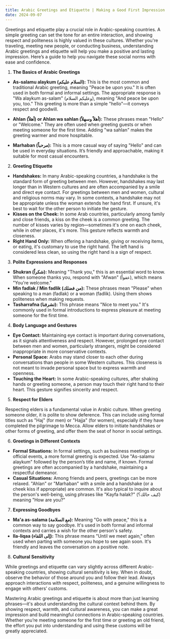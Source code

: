 ```yaml
---
title: Arabic Greetings and Etiquette | Making a Good First Impression
date: 2024-09-07
---
```


Greetings and etiquette play a crucial role in Arabic-speaking countries. A simple greeting can set the tone for an entire interaction, and showing respect and politeness is highly valued in these cultures. Whether you're traveling, meeting new people, or conducting business, understanding Arabic greetings and etiquette will help you make a positive and lasting impression. Here’s a guide to help you navigate these social norms with ease and confidence.

1. **The Basics of Arabic Greetings**

- **As-salamu alaykum (السلام عليكم):** This is the most common and traditional Arabic greeting, meaning "Peace be upon you." It is often used in both formal and informal settings. The appropriate response is "Wa alaykum as-salam" (وعليكم السلام), meaning "And peace be upon you, too." This greeting is more than a simple "hello"—it conveys respect and goodwill.
- **Ahlan (أهلاً) or Ahlan wa sahlan (أهلاً وسهلاً):** These phrases mean "Hello" or "Welcome." They are often used when greeting guests or when meeting someone for the first time. Adding "wa sahlan" makes the greeting warmer and more hospitable.

- **Marhaban (مرحباً):** This is a more casual way of saying "Hello" and can be used in everyday situations. It’s friendly and approachable, making it suitable for most casual encounters.

2.  **Greeting Etiquette**

- **Handshakes:** In many Arabic-speaking countries, a handshake is the standard form of greeting between men. However, handshakes may last longer than in Western cultures and are often accompanied by a smile and direct eye contact. For greetings between men and women, cultural and religious norms may vary. In some contexts, a handshake may not be appropriate unless the woman extends her hand first. If unsure, it's best to wait for the other person to initiate the gesture.
- **Kisses on the Cheek:** In some Arab countries, particularly among family and close friends, a kiss on the cheek is a common greeting. The number of kisses varies by region—sometimes it's one on each cheek, while in other places, it's more. This gesture reflects warmth and closeness.
- **Right Hand Only:** When offering a handshake, giving or receiving items, or eating, it's customary to use the right hand. The left hand is considered less clean, so using the right hand is a sign of respect.

3.  **Polite Expressions and Responses**

- **Shukran (شكراً):** Meaning "Thank you," this is an essential word to know. When someone thanks you, respond with "Afwan" (عفواً), which means "You're welcome."
- **Min fadlak / Min fadlik (من فضلك):** These phrases mean "Please" when speaking to a man (fadlak) or a woman (fadlik). Using them shows politeness when making requests.
- **Tasharrafna (تشرفنا):** This phrase means "Nice to meet you." It's commonly used in formal introductions to express pleasure at meeting someone for the first time.

4.  **Body Language and Gestures**

- **Eye Contact:** Maintaining eye contact is important during conversations, as it signals attentiveness and respect. However, prolonged eye contact between men and women, particularly strangers, might be considered inappropriate in more conservative contexts.
- **Personal Space:** Arabs may stand closer to each other during conversations than people in some Western cultures. This closeness is not meant to invade personal space but to express warmth and openness.
- **Touching the Heart:** In some Arabic-speaking cultures, after shaking hands or greeting someone, a person may touch their right hand to their heart. This gesture signifies sincerity and respect.

5.  **Respect for Elders**

Respecting elders is a fundamental value in Arabic culture. When greeting someone older, it is polite to show deference. This can include using formal titles such as "Haj" (for men) or "Hajja" (for women), especially if they have completed the pilgrimage to Mecca. Allow elders to initiate handshakes or other forms of greeting, and offer them the seat of honor in social settings.

6.  **Greetings in Different Contexts**

- **Formal Situations:** In formal settings, such as business meetings or official events, a more formal greeting is expected. Use "As-salamu alaykum" followed by the person’s title and name, if known. Formal greetings are often accompanied by a handshake, maintaining a respectful demeanor.
- **Casual Situations:** Among friends and peers, greetings can be more relaxed. "Ahlan" or "Marhaban" with a smile and a handshake (or a cheek kiss if appropriate) are common. It's also typical to inquire about the person's well-being, using phrases like "Kayfa halak?" (كيف حالك؟) meaning "How are you?"

7.  **Expressing Goodbyes**

- **Ma'a as-salama (مع السلامة):** Meaning "Go with peace," this is a common way to say goodbye. It's used in both formal and informal contexts and carries a wish for the other person's safety.
- **Ila-liqaa (إلى اللقاء):** This phrase means "Until we meet again," often used when parting with someone you hope to see again soon. It's friendly and leaves the conversation on a positive note.

8.  **Cultural Sensitivity**

While greetings and etiquette can vary slightly across different Arabic-speaking countries, showing cultural sensitivity is key. When in doubt, observe the behavior of those around you and follow their lead. Always approach interactions with respect, politeness, and a genuine willingness to engage with others’ customs.

Mastering Arabic greetings and etiquette is about more than just learning phrases—it's about understanding the cultural context behind them. By showing respect, warmth, and cultural awareness, you can make a great impression and build meaningful connections in Arabic-speaking countries. Whether you’re meeting someone for the first time or greeting an old friend, the effort you put into understanding and using these customs will be greatly appreciated.
